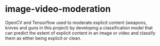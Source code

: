 # image-video-moderation

OpenCV and Tensorflow used to moderate explicit content (weapons, knives and guns in this project) by developing a classification model that can predict the extent of explicit content in an image or video and classify them as either being explicit or clean.
